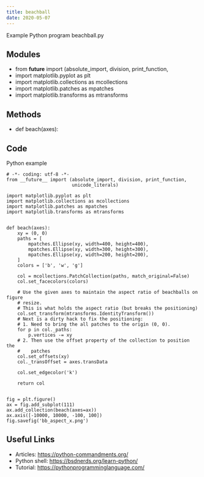 ```yaml
---
title: beachball
date: 2020-05-07
---
```

Example Python program beachball.py

## Modules

* from __future__ import (absolute_import, division, print_function,
* import matplotlib.pyplot as plt
* import matplotlib.collections as mcollections
* import matplotlib.patches as mpatches
* import matplotlib.transforms as mtransforms

## Methods

* def beach(axes):

## Code

Python example

    # -*- coding: utf-8 -*-
    from __future__ import (absolute_import, division, print_function,
                            unicode_literals)
    
    import matplotlib.pyplot as plt
    import matplotlib.collections as mcollections
    import matplotlib.patches as mpatches
    import matplotlib.transforms as mtransforms
    
    
    def beach(axes):
        xy = (0, 0)
        paths = [
            mpatches.Ellipse(xy, width=400, height=400),
            mpatches.Ellipse(xy, width=300, height=300),
            mpatches.Ellipse(xy, width=200, height=200),
        ]
        colors = ['b', 'w', 'g']
    
        col = mcollections.PatchCollection(paths, match_original=False)
        col.set_facecolors(colors)
    
        # Use the given axes to maintain the aspect ratio of beachballs on figure
        # resize.
        # This is what holds the aspect ratio (but breaks the positioning)
        col.set_transform(mtransforms.IdentityTransform())
        # Next is a dirty hack to fix the positioning:
        # 1. Need to bring the all patches to the origin (0, 0).
        for p in col._paths:
            p.vertices -= xy
        # 2. Then use the offset property of the collection to position the
        #    patches
        col.set_offsets(xy)
        col._transOffset = axes.transData
    
        col.set_edgecolor('k')
    
        return col
    
    
    fig = plt.figure()
    ax = fig.add_subplot(111)
    ax.add_collection(beach(axes=ax))
    ax.axis([-10000, 10000, -100, 100])
    fig.savefig('bb_aspect_x.png')

## Useful Links

- Articles: https://python-commandments.org/
- Python shell: https://bsdnerds.org/learn-python/
- Tutorial: https://pythonprogramminglanguage.com/
